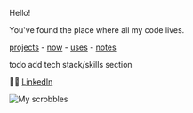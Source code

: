 Hello!

You've found the place where all my code lives.

[projects](https://github.com/griffinht?tab=repositories) -
[now](https://github.com/users/griffinht/projects/3) -
[uses](https://notes.griffinht.com/uses) -
[notes](https://notes.griffinht.com/software+development)
<!-- [dotfiles todo](https://github.com/) -->


<!--
todo page view analytics!
todo now page
(todo add ur pfp to this page) [inspiration](https://zzetao.github.io/awesome-github-profile/)
https://github.com/guilyx commit stats
https://github.com/JessicaLim8 word cloud
-->

todo add tech stack/skills section


💼👔 [LinkedIn](https://www.linkedin.com/in/griffinht/)

![My scrobbles](https://lastfm-recently-played.vercel.app/api?user=griffin_ht)
